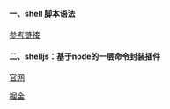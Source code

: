 #### 一、shell 脚本语法
[参考链接](https://blog.csdn.net/qq_18297675/article/details/52693464)

#### 二、shelljs：基于node的一层命令封装插件
[官网](http://documentup.com/shelljs/shelljs)

[掘金](https://juejin.cn/post/6844903847064764429)